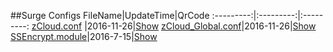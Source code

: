 ##Surge Configs
FileName|UpdateTime|QrCode
:---------:|:---------:|:---------:
[zCloud.conf](https://raw.githubusercontent.com/Brywmzl/Conf/master/ConfFile/zCloud.conf) |2016-11-26|[Show](http://qr.liantu.com/api.php?&w=500&text=https://raw.githubusercontent.com/Brywmzl/Conf/master/ConfFile/zCloud.conf)
[zCloud_Global.conf](https://raw.githubusercontent.com/Brywmzl/Conf/master/ConfFile/zCloud_Global.conf)|2016-11-26|[Show](http://qr.liantu.com/api.php?&w=500&text=https://raw.githubusercontent.com/Brywmzl/Conf/master/ConfFile/zCloud_Global.conf)
[SSEncrypt.module](https://github.com/Brywmzl/Conf/raw/master/ConfFile/SSEncrypt.module)|2016-7-15|[Show](http://qr.liantu.com/api.php?&w=500&text=https://github.com/Brywmzl/Conf/raw/master/ConfFile/SSEncrypt.module)
